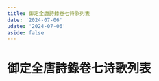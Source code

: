 ```yaml
---
title: 御定全唐詩錄卷七诗歌列表
date: '2024-07-06'
udate: '2024-07-06'
aside: false
---
```

# 御定全唐詩錄卷七诗歌列表

<PoemList :list="poems" :authorMap="authorMap" :chapternum="7" />

<script setup>
const chapter = '卷七';
import poems from '/data/qtsl/卷七/poems.json'
import authorMap from '/data/qtsl/卷七/author.json'
</script>
